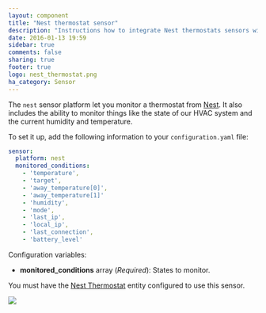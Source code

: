 ```yaml
---
layout: component
title: "Nest thermostat sensor"
description: "Instructions how to integrate Nest thermostats sensors within Home Assistant."
date: 2016-01-13 19:59
sidebar: true
comments: false
sharing: true
footer: true
logo: nest_thermostat.png
ha_category: Sensor
---
```



The `nest` sensor platform let you monitor a thermostat from [Nest](https://nest.com). It also includes the ability to monitor things like the state of our HVAC system and the current humidity and temperature.

To set it up, add the following information to your `configuration.yaml` file:

```yaml
sensor:
  platform: nest
  monitored_conditions:
    - 'temperature',
    - 'target',
    - 'away_temperature[0]',
    - 'away_temperature[1]'
    - 'humidity',
    - 'mode',
    - 'last_ip',
    - 'local_ip',
    - 'last_connection',
    - 'battery_level'
```

Configuration variables:

- **monitored_conditions** array (*Required*): States to monitor.

You must have the [Nest Thermostat](https://home-assistant.io/components/thermostat.nest/) entity configured to use this sensor.

<p class='img'>
  <img src='{{site_root}}/images/screenshots/nest-thermostat-card.png' />
</p>
